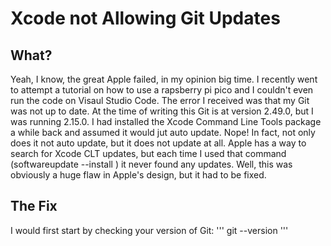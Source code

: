 # Xcode not Allowing Git Updates
## What?
Yeah, I know, the great Apple failed, in my opinion big time. I recently went to attempt a tutorial on how to use a rapsberry pi pico and I couldn't even run the code on Visaul Studio Code. The error I received was that my Git was not up to date. At the time of writing this Git is at version 2.49.0, but I was running 2.15.0. I had installed the Xcode Command Line Tools package a while back and assumed it would jut auto update. Nope! In fact, not only does it not auto update, but it does not update at all. Apple has a way to search for Xcode CLT updates, but each time I used that command (softwareupdate --install <product name>) it never found any updates. Well, this was obviously a huge flaw in Apple's design, but it had to be fixed.

## The Fix
I would first start by checking your version of Git: ''' git --version '''
